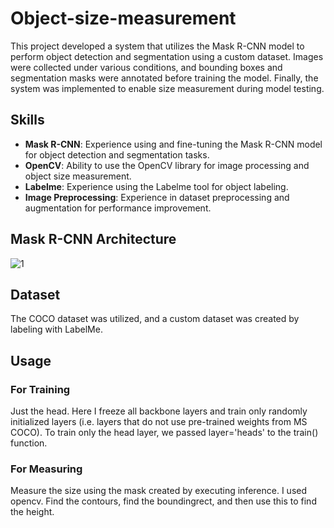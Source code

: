 # Object-size-measurement
This project developed a system that utilizes the Mask R-CNN model to perform object detection and segmentation using a custom dataset. Images were collected under various conditions, and bounding boxes and segmentation masks were annotated before training the model. Finally, the system was implemented to enable size measurement during model testing.

## Skills
- **Mask R-CNN**: Experience using and fine-tuning the Mask R-CNN model for object detection and segmentation tasks.
- **OpenCV**: Ability to use the OpenCV library for image processing and object size measurement.
- **Labelme**: Experience using the Labelme tool for object labeling.
- **Image Preprocessing**: Experience in dataset preprocessing and augmentation for performance improvement.

## Mask R-CNN Architecture
![1](https://github.com/user-attachments/assets/c99f1899-7097-44e6-9e9c-6875570274b7)

## Dataset
The COCO dataset was utilized, and a custom dataset was created by labeling with LabelMe.

## Usage
### For Training
Just the head. Here I freeze all backbone layers and train only randomly initialized layers (i.e. layers that do not use pre-trained weights from MS COCO). 
To train only the head layer, we passed layer='heads' to the train() function.

### For Measuring
Measure the size using the mask created by executing inference. 
I used opencv. Find the contours, find the boundingrect, and then use this to find the height.
